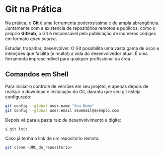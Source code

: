 # Git na Prática

Na prática, o **Git** é uma ferramenta poderosíssima e de ampla abrangência. Juntamente com a existencia de repositórios remotos e publicos, como o próprio **GitHub**, o Git é responsável pela publicação de inumeros códigos em formato *open source*. 

Estudar, trabalhar, desenvolver. O Git possibilita uma vasta gama de usos e intenções que facilita (e muito!) a vida do desenvolvedor atual. É uma ferramenta imprescindível para qualquer profissional da área. 

## Comandos em Shell
Para iniciar o controle de versões em seu projeto, e apenas depois de realizar o download e instalação do Git, daranta que seu git esteja configurado: 

```sh
git config --global user.name "Seu Nome"
git config --global user.email seuemail@exemplo.com
``` 

Depois vá para a pasta raiz de desenvolvimento e digite: 

```sh
$ git init
```

Caso já tenha o link de um repositório remoto:

```sh
git clone <URL_do_repositório>
```



